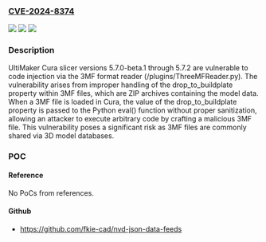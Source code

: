 ### [CVE-2024-8374](https://cve.mitre.org/cgi-bin/cvename.cgi?name=CVE-2024-8374)
![](https://img.shields.io/static/v1?label=Product&message=Cura&color=blue)
![](https://img.shields.io/static/v1?label=Version&message=n%2Fa&color=blue)
![](https://img.shields.io/static/v1?label=Vulnerability&message=CWE-94&color=brighgreen)

### Description

UltiMaker Cura slicer versions 5.7.0-beta.1 through 5.7.2 are vulnerable to code injection via the 3MF format reader (/plugins/ThreeMFReader.py). The vulnerability arises from improper handling of the drop_to_buildplate property within 3MF files, which are ZIP archives containing the model data. When a 3MF file is loaded in Cura, the value of the drop_to_buildplate property is passed to the Python eval() function without proper sanitization, allowing an attacker to execute arbitrary code by crafting a malicious 3MF file. This vulnerability poses a significant risk as 3MF files are commonly shared via 3D model databases.

### POC

#### Reference
No PoCs from references.

#### Github
- https://github.com/fkie-cad/nvd-json-data-feeds

